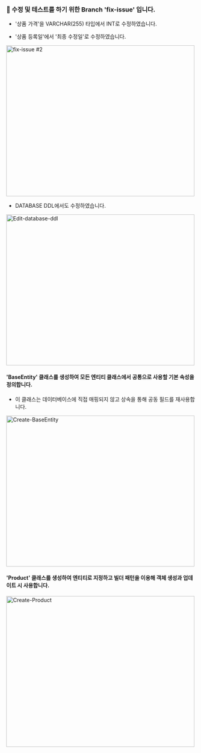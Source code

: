 ### 🌱 수정 및 테스트를 하기 위한 Branch 'fix-issue' 입니다.
- '상품 가격'을 VARCHAR(255) 타입에서 INT로 수정하였습니다.

- '상품 등록일'에서 '최종 수정일'로 수정하였습니다.
  
<img src="https://github.com/user-attachments/assets/0485130c-00e1-4de8-b381-79068194290d" alt="fix-issue #2"
width="500" height="400">

- DATABASE DDL에서도 수정하였습니다.
  
<img src="https://github.com/user-attachments/assets/43d8ca18-0f11-4cb6-b852-fd57e1204ee0" alt="Edit-database-ddl"
width="500" height="400">

#### 'BaseEntity' 클래스를 생성하여 모든 엔티티 클래스에서 공통으로 사용할 기본 속성을 정의합니다.
- 이 클래스는 데이터베이스에 직접 매핑되지 않고 상속을 통해 공동 필드를 재사용합니다.
  
<img src="https://github.com/user-attachments/assets/14554ce1-18bf-4256-91ba-21ab1728c114" alt="Create-BaseEntity"
width="500" height="400">

#### 'Product' 클래스를 생성하여 엔티티로 지정하고 빌더 패턴을 이용해 객체 생성과 업데이트 시 사용합니다. 

 
<img src="https://github.com/user-attachments/assets/ee3f565a-ef23-445d-b33e-6c0c157df20d" alt="Create-Product"
width="500" height="400">
